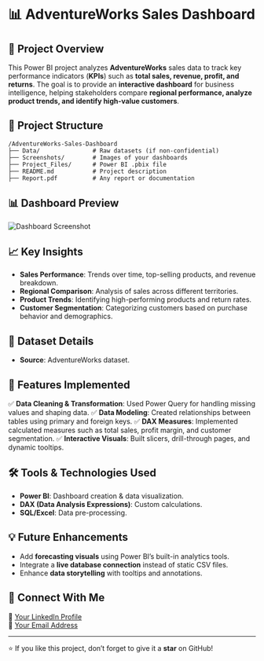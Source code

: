 # 📊 AdventureWorks Sales Dashboard

## 📌 Project Overview
This Power BI project analyzes **AdventureWorks** sales data to track key performance indicators (**KPIs**) such as **total sales, revenue, profit, and returns**. The goal is to provide an **interactive dashboard** for business intelligence, helping stakeholders compare **regional performance, analyze product trends, and identify high-value customers**.

## 📂 Project Structure
```
/AdventureWorks-Sales-Dashboard
├── Data/               # Raw datasets (if non-confidential)
├── Screenshots/        # Images of your dashboards
├── Project_Files/      # Power BI .pbix file
├── README.md           # Project description
├── Report.pdf          # Any report or documentation
```

## 📊 Dashboard Preview
![Dashboard Screenshot](Screenshots/dashboard_preview.png)

## 📈 Key Insights
- **Sales Performance**: Trends over time, top-selling products, and revenue breakdown.
- **Regional Comparison**: Analysis of sales across different territories.
- **Product Trends**: Identifying high-performing products and return rates.
- **Customer Segmentation**: Categorizing customers based on purchase behavior and demographics.

## 🔗 Dataset Details
- **Source**: AdventureWorks dataset.

## 🚀 Features Implemented
✅ **Data Cleaning & Transformation**: Used Power Query for handling missing values and shaping data.
✅ **Data Modeling**: Created relationships between tables using primary and foreign keys.
✅ **DAX Measures**: Implemented calculated measures such as total sales, profit margin, and customer segmentation.
✅ **Interactive Visuals**: Built slicers, drill-through pages, and dynamic tooltips.

## 🛠️ Tools & Technologies Used
- **Power BI**: Dashboard creation & data visualization.
- **DAX (Data Analysis Expressions)**: Custom calculations.
- **SQL/Excel**: Data pre-processing.

## 💡 Future Enhancements
- Add **forecasting visuals** using Power BI’s built-in analytics tools.
- Integrate a **live database connection** instead of static CSV files.
- Enhance **data storytelling** with tooltips and annotations.

## 🤝 Connect With Me
🔗 [Your LinkedIn Profile](https://www.linkedin.com/in/your-profile/)  
📧 [Your Email Address](mailto:your-email@example.com)  

---

⭐ If you like this project, don’t forget to give it a **star** on GitHub!
